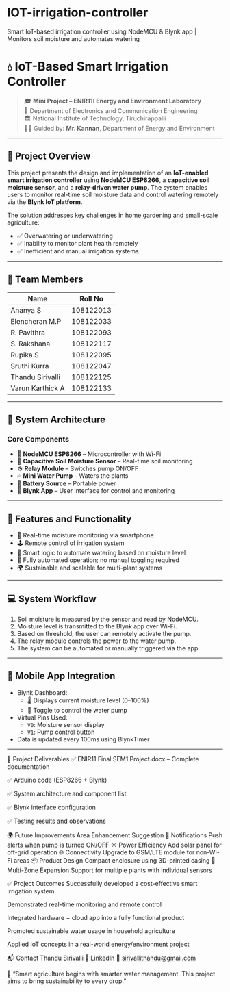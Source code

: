 # IOT-irrigation-controller
Smart IoT-based irrigation controller using NodeMCU &amp; Blynk app | Monitors soil moisture and automates watering
# 💧 IoT-Based Smart Irrigation Controller

> 🎓 **Mini Project – ENIR11: Energy and Environment Laboratory**  
> 🏫 Department of Electronics and Communication Engineering  
> 🏛️ National Institute of Technology, Tiruchirappalli  
> 👨‍🏫 Guided by: **Mr. Kannan**, Department of Energy and Environment

---

## 📌 Project Overview

This project presents the design and implementation of an **IoT-enabled smart irrigation controller** using **NodeMCU ESP8266**, a **capacitive soil moisture sensor**, and a **relay-driven water pump**. The system enables users to monitor real-time soil moisture data and control watering remotely via the **Blynk IoT platform**.

The solution addresses key challenges in home gardening and small-scale agriculture:
- ✅ Overwatering or underwatering
- ✅ Inability to monitor plant health remotely
- ✅ Inefficient and manual irrigation systems

---

## 👥 Team Members

| Name              | Roll No     |
|------------------|-------------|
| Ananya S         | 108122013   |
| Elencheran M.P   | 108122033   |
| R. Pavithra      | 108122093   |
| S. Rakshana      | 108122117   |
| Rupika S         | 108122095   |
| Sruthi Kurra     | 108122047   |
| Thandu Sirivalli | 108122125   |
| Varun Karthick A | 108122133   |

---

## 🧩 System Architecture

### Core Components
- 🔌 **NodeMCU ESP8266** – Microcontroller with Wi-Fi
- 🌱 **Capacitive Soil Moisture Sensor** – Real-time soil monitoring
- ⚙️ **Relay Module** – Switches pump ON/OFF
- 💦 **Mini Water Pump** – Waters the plants
- 🔋 **Battery Source** – Portable power
- 📱 **Blynk App** – User interface for control and monitoring

---

## 🔧 Features and Functionality

- 📡 Real-time moisture monitoring via smartphone
- 🕹️ Remote control of irrigation system
- 🧠 Smart logic to automate watering based on moisture level
- 🔄 Fully automated operation; no manual toggling required
- 🌍 Sustainable and scalable for multi-plant systems

---

## 💻 System Workflow

1. Soil moisture is measured by the sensor and read by NodeMCU.
2. Moisture level is transmitted to the Blynk app over Wi-Fi.
3. Based on threshold, the user can remotely activate the pump.
4. The relay module controls the power to the water pump.
5. The system can be automated or manually triggered via the app.

---

## 📲 Mobile App Integration

- Blynk Dashboard:
  - 🌡️ Displays current moisture level (0–100%)
  - 🔘 Toggle to control the water pump
- Virtual Pins Used:
  - `V0`: Moisture sensor display
  - `V1`: Pump control button
- Data is updated every 100ms using BlynkTimer

------
📂 Project Deliverables
✅ ENIR11 Final SEM1 Project.docx – Complete documentation

✅ Arduino code (ESP8266 + Blynk)

✅ System architecture and component list

✅ Blynk interface configuration

✅ Testing results and observations

🌍 Future Improvements
Area	Enhancement Suggestion
🔔 Notifications	Push alerts when pump is turned ON/OFF
☀️ Power Efficiency	Add solar panel for off-grid operation
🌐 Connectivity	Upgrade to GSM/LTE module for non-Wi-Fi areas
📦 Product Design	Compact enclosure using 3D-printed casing
🌾 Multi-Zone Expansion	Support for multiple plants with individual sensors

✅ Project Outcomes
Successfully developed a cost-effective smart irrigation system

Demonstrated real-time monitoring and remote control

Integrated hardware + cloud app into a fully functional product

Promoted sustainable water usage in household agriculture

Applied IoT concepts in a real-world energy/environment project

📬 Contact
Thandu Sirivalli
🔗 LinkedIn
📧 sirivallithandu@gmail.com

🌱 “Smart agriculture begins with smarter water management. This project aims to bring sustainability to every drop.”
